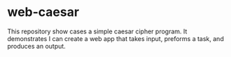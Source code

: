 # web-caesar

This repository show cases a simple caesar cipher program.
It demonstrates I can create a web app that takes input, preforms a task, and produces an output.

